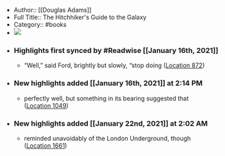 - Author:: [[Douglas Adams]]
- Full Title:: The Hitchhiker's Guide to the Galaxy
- Category:: #books
- ![](https://images-na.ssl-images-amazon.com/images/I/51X7zBMf9bL._SL200_.jpg)
- ### Highlights first synced by #Readwise [[January 16th, 2021]]
    - “Well,” said Ford, brightly but slowly, “stop doing ([Location 872](https://readwise.io/to_kindle?action=open&asin=B000XUBC2C&location=872))
- ### New highlights added [[January 16th, 2021]] at 2:14 PM
    - perfectly well, but something in its bearing suggested that ([Location 1049](https://readwise.io/to_kindle?action=open&asin=B000XUBC2C&location=1049))
- ### New highlights added [[January 22nd, 2021]] at 2:02 AM
    - reminded unavoidably of the London Underground, though ([Location 1661](https://readwise.io/to_kindle?action=open&asin=B000XUBC2C&location=1661))
